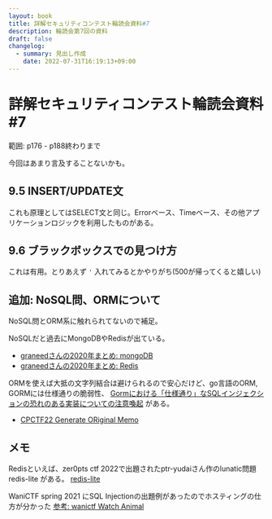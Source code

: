 ```yaml
---
layout: book
title: 詳解セキュリティコンテスト輪読会資料#7
description: 輪読会第7回の資料
draft: false
changelog:
  - summary: 見出し作成
    date: 2022-07-31T16:19:13+09:00
---
```


# 詳解セキュリティコンテスト輪読会資料#7

範囲: p176 - p188終わりまで

今回はあまり言及することないかも。

## 9.5 INSERT/UPDATE文

これも原理としてはSELECT文と同じ。Errorベース、Timeベース、その他アプリケーションロジックを利用したものがある。

## 9.6 ブラックボックスでの見つけ方

これは有用。とりあえず `'` 入れてみるとかやりがち(500が帰ってくると嬉しい)

## 追加: NoSQL問、ORMについて

NoSQL問とORM系に触れられてないので補足。

NoSQLだと過去にMongoDBやRedisが出ている。

- [graneedさんの2020年まとめ: mongoDB](https://graneed.hatenablog.com/entry/2021/08/09/115452#NoSQL-Injection)
- [graneedさんの2020年まとめ: Redis](https://graneed.hatenablog.com/entry/2021/08/09/115452#Redis%E3%81%B8SSRF%E3%81%97%E3%81%A6%E4%BB%BB%E6%84%8F%E3%81%AE%E3%82%B3%E3%83%9E%E3%83%B3%E3%83%89%E5%AE%9F%E8%A1%8C)

ORMを使えば大抵の文字列結合は避けられるので安心だけど、go言語のORM, GORMには仕様通りの脆弱性、 [Gormにおける「仕様通り」なSQLインジェクションの恐れのある実装についての注意喚起](https://tech.andpad.co.jp/entry/2022/02/18/140000) がある。

- [CPCTF22 Generate ORiginal Memo](https://trap.jp/post/1572/)

## メモ

Redisといえば、zer0pts ctf 2022で出題されたptr-yudaiさん作のlunatic問題 redis-lite がある。 [redis-lite](https://ptr-yudai.hatenablog.com/entry/2022/03/21/212054#redis-lite-3-solves)

WaniCTF spring 2021 にSQL Injectionの出題例があったのでホスティングの仕方が分かった [参考: wanictf Watch Animal](https://github.com/wani-hackase/wanictf21spring-writeup/tree/main/web/watch_animal)

